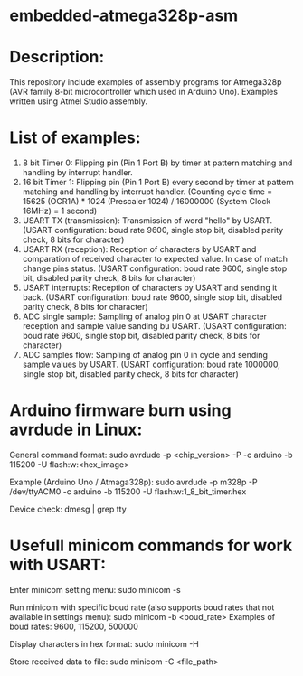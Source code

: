 # embedded-atmega328p-asm

Description:
============
This repository include examples of assembly programs for Atmega328p (AVR family 8-bit microcontroller which used in Arduino Uno). Examples written using Atmel Studio assembly.

List of examples:
================================================================
1. 8  bit Timer 0: 		Flipping pin (Pin 1 Port B) by timer at pattern matching and handling by interrupt handler.
2. 16 bit Timer 1: 		Flipping pin (Pin 1 Port B) every second by timer at pattern matching and handling by interrupt handler. 
	(Counting cycle time = 15625 (OCR1A) * 1024 (Prescaler 1024) / 16000000 (System Clock 16MHz) = 1 second)
3. USART TX (transmission):	Transmission of word "hello" by USART. 
	(USART configuration: boud rate 9600, single stop bit, disabled parity check, 8 bits for character)
4. USART RX (reception):	Reception of characters by USART and comparation of received character to expected value. In case of match change pins status.
	(USART configuration: boud rate 9600, single stop bit, disabled parity check, 8 bits for character)
5. USART interrupts:		Reception of characters by USART and sending it back.
	(USART configuration: boud rate 9600, single stop bit, disabled parity check, 8 bits for character)
6. ADC single sample:		Sampling of analog pin 0 at USART character reception and sample value sanding bu USART.
	(USART configuration: boud rate 9600, single stop bit, disabled parity check, 8 bits for character)
7. ADC samples flow:		Sampling of analog pin 0 in cycle and sending sample values by USART.
	(USART configuration: boud rate 1000000, single stop bit, disabled parity check, 8 bits for character)

Arduino firmware burn using avrdude in Linux:
=============================================
General command format:
sudo avrdude -p <chip_version> -P <device> -c arduino -b 115200 -U flash:w:<hex_image>

Example (Arduino Uno / Atmaga328p):
sudo avrdude -p m328p -P /dev/ttyACM0 -c arduino -b 115200 -U flash:w:1_8_bit_timer.hex

Device check:
dmesg | grep tty

Usefull minicom commands for work with USART:
=============================================
Enter minicom setting menu:
sudo minicom -s

Run minicom with specific boud rate (also supports boud rates that not available in settings menu):
sudo minicom -b <boud_rate>
Examples of boud rates: 9600, 115200, 500000

Display characters in hex format:
sudo minicom -H

Store received data to file:
sudo minicom -C <file_path>
